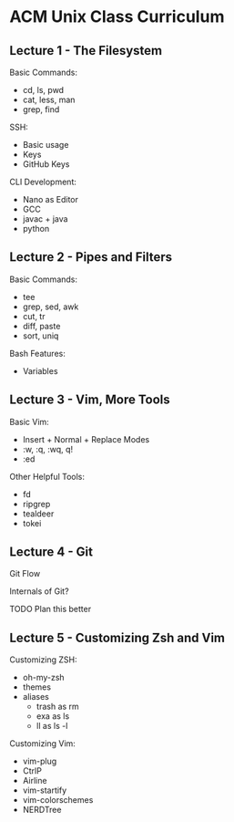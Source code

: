 # ACM Unix Class Curriculum

## Lecture 1 - The Filesystem

Basic Commands:

 - cd, ls, pwd
 - cat, less, man
 - grep, find

SSH:

 - Basic usage
 - Keys
 - GitHub Keys

CLI Development:

 - Nano as Editor
 - GCC
 - javac + java
 - python

## Lecture 2 - Pipes and Filters

Basic Commands:

 - tee
 - grep, sed, awk
 - cut, tr
 - diff, paste
 - sort, uniq

Bash Features:

 - Variables

## Lecture 3 - Vim, More Tools

Basic Vim:

 - Insert + Normal + Replace Modes
 - :w, :q, :wq, q!
 - :ed

Other Helpful Tools:

 - fd
 - ripgrep
 - tealdeer
 - tokei

## Lecture 4 - Git

Git Flow

Internals of Git?

TODO Plan this better

## Lecture 5 - Customizing Zsh and Vim

Customizing ZSH:

 - oh-my-zsh
 - themes
 - aliases
   - trash as rm
   - exa as ls
   - ll as ls -l

Customizing Vim:

 - vim-plug
 - CtrlP
 - Airline
 - vim-startify
 - vim-colorschemes
 - NERDTree
